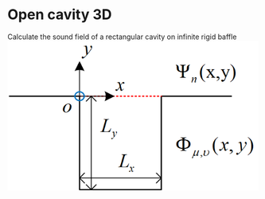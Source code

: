 # Open cavity 3D

Calculate the sound field of a rectangular cavity on infinite rigid baffle 
![An illustration of open cavity](https://github.com/aureole-420/open_cavity_3D/blob/master/opencavity.png)
